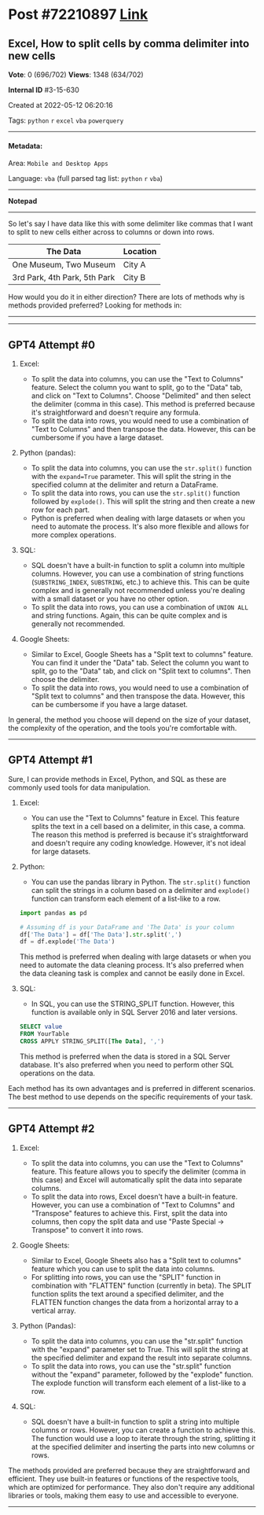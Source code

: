 
# Post \#72210897 [Link](https://stackoverflow.com/questions/72210897/)

## Excel, How to split cells by comma delimiter into new cells

**Vote**: 0 (696/702) **Views**: 1348 (634/702) 

**Internal ID** \#3-15-630

Created at 2022-05-12 06:20:16

Tags: `python` `r` `excel` `vba` `powerquery`

----------

#### Metadata:

Area: `Mobile and Desktop Apps`

Language: `vba` (full parsed tag list: `python` `r` `vba`)

----------

**Notepad**


----------

So let's say I have data like this with some delimiter like commas that I want to split to new cells either across to columns or down into rows.

| The Data | Location | 
| -------- | -------- | 
| One Museum, Two Museum | City A | 
| 3rd Park, 4th Park, 5th Park | City B | 


How would you do it in either direction? There are lots of methods why is methods provided preferred?
Looking for methods in:
- - - - 


----------
        
## GPT4 Attempt \#0

1. Excel:
   - To split the data into columns, you can use the "Text to Columns" feature. Select the column you want to split, go to the "Data" tab, and click on "Text to Columns". Choose "Delimited" and then select the delimiter (comma in this case). This method is preferred because it's straightforward and doesn't require any formula.
   - To split the data into rows, you would need to use a combination of "Text to Columns" and then transpose the data. However, this can be cumbersome if you have a large dataset. 

2. Python (pandas):
   - To split the data into columns, you can use the `str.split()` function with the `expand=True` parameter. This will split the string in the specified column at the delimiter and return a DataFrame.
   - To split the data into rows, you can use the `str.split()` function followed by `explode()`. This will split the string and then create a new row for each part.
   - Python is preferred when dealing with large datasets or when you need to automate the process. It's also more flexible and allows for more complex operations.

3. SQL:
   - SQL doesn't have a built-in function to split a column into multiple columns. However, you can use a combination of string functions (`SUBSTRING_INDEX`, `SUBSTRING`, etc.) to achieve this. This can be quite complex and is generally not recommended unless you're dealing with a small dataset or you have no other option.
   - To split the data into rows, you can use a combination of `UNION ALL` and string functions. Again, this can be quite complex and is generally not recommended.

4. Google Sheets:
   - Similar to Excel, Google Sheets has a "Split text to columns" feature. You can find it under the "Data" tab. Select the column you want to split, go to the "Data" tab, and click on "Split text to columns". Then choose the delimiter.
   - To split the data into rows, you would need to use a combination of "Split text to columns" and then transpose the data. However, this can be cumbersome if you have a large dataset. 

In general, the method you choose will depend on the size of your dataset, the complexity of the operation, and the tools you're comfortable with.

--------

## GPT4 Attempt \#1

Sure, I can provide methods in Excel, Python, and SQL as these are commonly used tools for data manipulation.

1. Excel:
   - You can use the "Text to Columns" feature in Excel. This feature splits the text in a cell based on a delimiter, in this case, a comma. The reason this method is preferred is because it's straightforward and doesn't require any coding knowledge. However, it's not ideal for large datasets.

2. Python:
   - You can use the pandas library in Python. The `str.split()` function can split the strings in a column based on a delimiter and `explode()` function can transform each element of a list-like to a row.
   ```python
   import pandas as pd

   # Assuming df is your DataFrame and 'The Data' is your column
   df['The Data'] = df['The Data'].str.split(',')
   df = df.explode('The Data')
   ```
   This method is preferred when dealing with large datasets or when you need to automate the data cleaning process. It's also preferred when the data cleaning task is complex and cannot be easily done in Excel.

3. SQL:
   - In SQL, you can use the STRING_SPLIT function. However, this function is available only in SQL Server 2016 and later versions.
   ```sql
   SELECT value
   FROM YourTable
   CROSS APPLY STRING_SPLIT([The Data], ',')
   ```
   This method is preferred when the data is stored in a SQL Server database. It's also preferred when you need to perform other SQL operations on the data.

Each method has its own advantages and is preferred in different scenarios. The best method to use depends on the specific requirements of your task.

--------

## GPT4 Attempt \#2

1. Excel:
   - To split the data into columns, you can use the "Text to Columns" feature. This feature allows you to specify the delimiter (comma in this case) and Excel will automatically split the data into separate columns.
   - To split the data into rows, Excel doesn't have a built-in feature. However, you can use a combination of "Text to Columns" and "Transpose" features to achieve this. First, split the data into columns, then copy the split data and use "Paste Special -> Transpose" to convert it into rows.

2. Google Sheets:
   - Similar to Excel, Google Sheets also has a "Split text to columns" feature which you can use to split the data into columns.
   - For splitting into rows, you can use the "SPLIT" function in combination with "FLATTEN" function (currently in beta). The SPLIT function splits the text around a specified delimiter, and the FLATTEN function changes the data from a horizontal array to a vertical array.

3. Python (Pandas):
   - To split the data into columns, you can use the "str.split" function with the "expand" parameter set to True. This will split the string at the specified delimiter and expand the result into separate columns.
   - To split the data into rows, you can use the "str.split" function without the "expand" parameter, followed by the "explode" function. The explode function will transform each element of a list-like to a row.

4. SQL:
   - SQL doesn't have a built-in function to split a string into multiple columns or rows. However, you can create a function to achieve this. The function would use a loop to iterate through the string, splitting it at the specified delimiter and inserting the parts into new columns or rows.

The methods provided are preferred because they are straightforward and efficient. They use built-in features or functions of the respective tools, which are optimized for performance. They also don't require any additional libraries or tools, making them easy to use and accessible to everyone.

--------
